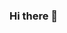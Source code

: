### Hi there 👋

<!--
**str0nixofficial/str0nixofficial** is a ✨ _special_ ✨ repository because its `README.md` (this file) appears on your GitHub profile.

Here are some ideas to get you started:

- 🔭 I’m currently working on NorthEmpire Network
- 🌱 I’m currently learning php and PocketMine-MP API
- ⚡ Fun fact: I'm a hobby developer
-->
